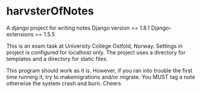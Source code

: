 # harvsterOfNotes
A django project for writing notes
Django version == 1.8.1
Django-extensions == 1.5.5

This is an exam task at University College Ostfold, Norway. 
Settings in project is configured for localhost only.
The project uses a directory for templates and a directory for static files.

This program should work as it is. However, if you ran into trouble the first time running it, try to makemigrations and/or migrate. You MUST tag a note otherwise the system crash and burn. Cheers